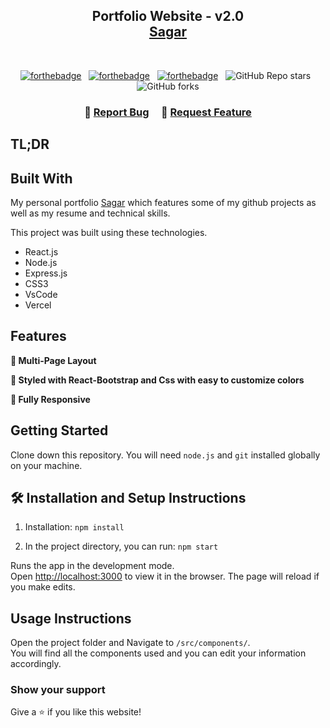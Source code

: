 <h2 align="center">
  Portfolio Website - v2.0<br/>
  <a href="https://soumyajit.vercel.app/" target="_blank">Sagar</a>
</h2>
<div align="center">
  <!-- <img alt="Demo" src="./Images/readme-img1.png" /> -->
</div>

<br/>

<center>

[![forthebadge](https://forthebadge.com/images/badges/built-with-love.svg)](https://forthebadge.com) &nbsp;
[![forthebadge](https://forthebadge.com/images/badges/made-with-javascript.svg)](https://forthebadge.com) &nbsp;
[![forthebadge](https://forthebadge.com/images/badges/open-source.svg)](https://forthebadge.com) &nbsp;
![GitHub Repo stars](https://img.shields.io/github/stars/sagarchilivery/Portfolio?color=red&logo=github&style=for-the-badge) &nbsp;
![GitHub forks](https://img.shields.io/github/forks/sagarchilivery/Portfolio?color=red&logo=github&style=for-the-badge)

</center>

<h3 align="center">
    🔹
    <a href="https://github.com/sagarchilivery/Portfolio/issues">Report Bug</a> &nbsp; &nbsp;
    🔹
    <a href="https://github.com/sagarchilivery/Portfolio/issues">Request Feature</a>
</h3>

## TL;DR

## Built With

My personal portfolio <a href="https://sagar.vercel.app/" target="_blank">Sagar</a> which features some of my github projects as well as my resume and technical skills.<br/>

This project was built using these technologies.

- React.js
- Node.js
- Express.js
- CSS3
- VsCode
- Vercel

## Features

**📖 Multi-Page Layout**

**🎨 Styled with React-Bootstrap and Css with easy to customize colors**

**📱 Fully Responsive**

## Getting Started

Clone down this repository. You will need `node.js` and `git` installed globally on your machine.

## 🛠 Installation and Setup Instructions

1. Installation: `npm install`

2. In the project directory, you can run: `npm start`

Runs the app in the development mode.\
Open [http://localhost:3000](http://localhost:3000) to view it in the browser.
The page will reload if you make edits.

## Usage Instructions

Open the project folder and Navigate to `/src/components/`. <br/>
You will find all the components used and you can edit your information accordingly.

### Show your support

Give a ⭐ if you like this website!

